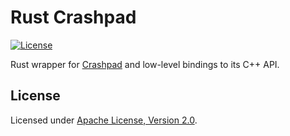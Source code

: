 # Rust Crashpad

[![License]](#license)

Rust wrapper for [Crashpad] and low-level bindings to its C++ API.

[License]: https://img.shields.io/github/license/yangby-cryptape/rust-crashpad

## License

Licensed under [Apache License, Version 2.0].

[Crashpad]: https://github.com/chromium/crashpad
[Apache License, Version 2.0]: LICENSE
